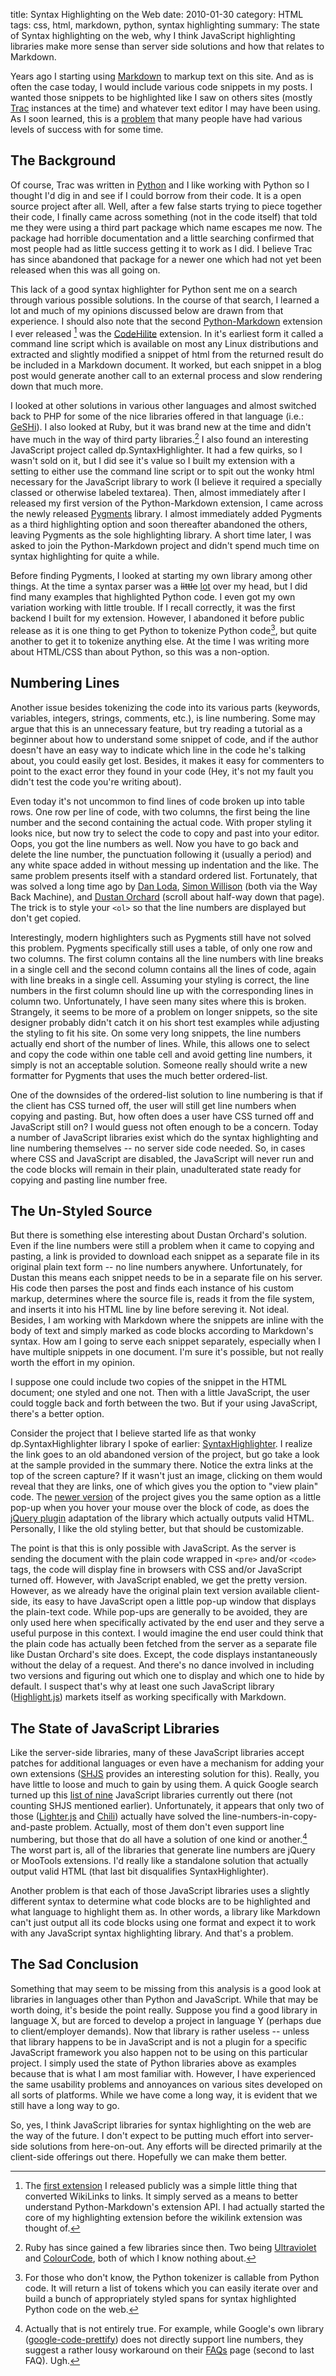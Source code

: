 title: Syntax Highlighting on the Web
date: 2010-01-30
category: HTML
tags: css, html, markdown, python, syntax highlighting
summary: The state of Syntax highlighting on the web, why I think JavaScript highlighting libraries make more sense than server side solutions and how that relates to Markdown.

Years ago I starting using [Markdown][] to markup text on this site. And
as is often the case today, I would include various code snippets in my posts. I
wanted those snippets to be highlighted like I saw on others sites (mostly
[Trac][] instances at the time) and whatever text editor I may have been using.
As I soon learned, this is a [problem][] that many people have had various
levels of success with for some time.

## The Background

Of course, Trac was written in [Python][] and I like working with Python so I
thought I'd dig in and see if I could borrow from their code. It is a open
source project after all. Well, after a few false starts trying to piece
together their code, I finally came across something (not in the code itself)
that told me they were using a third part package which name escapes me now. The
package had horrible documentation and a little searching confirmed that most
people had as little success getting it to work as I did. I believe Trac has
since abandoned that package for a newer one which had not yet been released
when this was all going on.

This lack of a good syntax highlighter for Python sent me on a search through
various possible solutions. In the course of that search, I learned a lot and
much of my opinions discussed below are drawn from that experience. I should
also note that the second [Python-Markdown][] extension I ever released [^1]
was the [CodeHilite][] extension. In it's earliest form it called a command
line script which is available on most any Linux distributions and extracted and
slightly modified a snippet of html from the returned result do be included in a
Markdown document. It worked, but each snippet in a blog post would generate
another call to an external process and slow rendering down that much more.

I looked at other solutions in various other languages and almost switched back
to PHP for some of the nice libraries offered in that language (i.e.:
[GeSHi][]). I also looked at Ruby, but it was brand new at the time and didn't
have much in the way of third party libraries.[^2] I also found an interesting
JavaScript project called dp.SyntaxHighlighter. It had a few quirks, so I
wasn't sold on it, but I did see it's value so I built my extension with a
setting to either use the command line script or to spit out the wonky html
necessary for the JavaScript library to work (I believe it required a specially
classed or otherwise labeled textarea). Then, almost immediately after I
released my first version of the Python-Markdown extension, I came across the
newly released [Pygments][] library. I almost immediately added Pygments as a
third highlighting option and soon thereafter abandoned the others, leaving
Pygments as the sole highlighting library. A short time later, I was asked to
join the Python-Markdown project and didn't spend much time on syntax
highlighting for quite a while.

Before finding Pygments, I looked at starting my own library among other
things. At the time a syntax parser was a <del>little</del> <ins>lot</ins> over
my head, but I did find many examples that highlighted Python code. I even got
my own variation working with little trouble. If I recall correctly, it was the
first backend I built for my extension. However, I abandoned it before public 
release as it is one thing to get Python to tokenize Python code[^3], but quite
another to get it to tokenize anything else. At the time I was writing more
about HTML/CSS than about Python, so this was a non-option.

## Numbering Lines

Another issue besides tokenizing the code into its various parts (keywords,
variables, integers, strings, comments, etc.), is line numbering. Some may argue
that this is an unnecessary feature, but try reading a tutorial as a beginner
about how to understand some snippet of code, and if the author doesn't have an
easy way to indicate which line in the code he's talking about, you could easily
get lost. Besides, it makes it easy for commenters to point to the exact error
they found in your code (Hey, it's not my fault you didn't test the code you're
writing about).

Even today it's not uncommon to find lines of code broken up into table rows.
One row per line of code, with two columns, the first being the line number and
the second containing the actual code. With proper styling it looks nice, but
now try to select the code to copy and past into your editor. Oops, you got the
line numbers as well. Now you have to go back and delete the line number, the
punctuation following it (usually a period) and any white space added in without
messing up indentation and the like. The same problem presents itself with a
standard ordered list. Fortunately, that was solved a long time ago by 
[Dan Loda][], [Simon Willison][] (both via the Way Back Machine), and
[Dustan Orchard][] (scroll about half-way down that page). The trick is to style
your `<ol>` so that the line numbers are displayed but don't get copied.

Interestingly, modern highlighters such as Pygments still have not solved this
problem. Pygments specifically still uses a table, of only one row and two
columns. The first column contains all the line numbers with line breaks in a
single cell and the second column contains all the lines of code, again with
line breaks in a single cell. Assuming your styling is correct, the line
numbers in the first column should line up with the corresponding lines in
column two. Unfortunately, I have seen many sites where this is broken.
Strangely, it seems to be more of a problem on longer snippets, so the site
designer probably didn't catch it on his short test examples while adjusting
the styling to fit his site. On some very long snippets, the line numbers
actually end short of the number of lines. While, this allows one to select and
copy the code within one table cell and avoid getting line numbers, it simply is
not an acceptable solution. Someone really should write a new formatter for
Pygments that uses the much better ordered-list.

One of the downsides of the ordered-list solution to line numbering is that if
the client has CSS turned off, the user will still get line numbers when
copying and pasting. But, how often does a user have CSS turned off and
JavaScript still on? I would guess not often enough to be a concern. Today a
number of JavaScript libraries exist which do the syntax highlighting and line
numbering themselves -- no server side code needed. So, in cases where CSS and 
JavaScript are disabled, the JavaScript will never run and the code blocks will
remain in their plain, unadulterated state ready for copying and pasting line
number free.

## The Un-Styled Source

But there is something else interesting about Dustan Orchard's solution. Even
if the line numbers were still a problem when it came to copying and pasting, a
link is provided to download each snippet as a separate file in its original
plain text form -- no line numbers anywhere. Unfortunately, for Dustan this
means each snippet needs to be in a separate file on his server. His code then
parses the post and finds each instance of his custom markup, determines where
the source file is, reads it from the file system, and inserts it into his HTML
line by line before sereving it. Not ideal. Besides, I am working with Markdown
where the snippets are inline with the body of text and simply marked as code
blocks according to Markdown's syntax. How am I going to serve each snippet
separately, especially when I have multiple snippets in one document. I'm sure
it's possible, but not really worth the effort in my opinion.

I suppose one could include two copies of the snippet in the HTML document; one
styled and one not. Then with a little JavaScript, the user could toggle back
and forth between the two. But if your using JavaScript, there's a better
option. 

Consider the project that I believe started life as that wonky
dp.SyntaxHighlighter library I spoke of earlier: [SyntaxHighlighter][]. I
realize the link goes to an old abandoned version of the project, but go take a
look at the sample provided in the summary there. Notice the extra links at the
top of the screen capture? If it wasn't just an image, clicking on them would
reveal that they are links, one of which gives you the option to "view plain"
code. The [newer version][] of the project gives you the same option as a little
pop-up when you hover your mouse over the block of code, as does the
[jQuery plugin][] adaptation of the library which actually outputs valid HTML.
Personally, I like the old styling better, but that should be customizable.

The point is that this is only possible with JavaScript. As the server is
sending the document with the plain code wrapped in `<pre>` and/or `<code>`
tags, the code will display fine in browsers with CSS and/or JavaScript turned
off. However, with JavaScript enabled, we get the pretty version. However, as
we already have the original plain text version available client-side, its easy
to have JavaScript open a little pop-up window that displays the plain-text
code. While pop-ups are generally to be avoided, they are only used here when
specifically activated by the end user and they serve a useful purpose in this
context. I would imagine the end user could think that the plain code has
actually been fetched from the server as a separate file like Dustan Orchard's 
site does. Except, the code displays instantaneously without the delay of a
request. And there's no dance involved in including two versions and figuring
out which one to display and which one to hide by default. I suspect that's why
at least one such JavaScript library ([Highlight.js][]) markets itself as
working specifically with Markdown.

## The State of JavaScript Libraries

Like the server-side libraries, many of these JavaScript libraries accept
patches for additional languages or even have a mechanism for adding your own
extensions ([SHJS][] provides an interesting solution for this). Really, you
have little to loose and much to gain by using them. A quick Google search
turned up this [list of nine][] JavaScript libraries currently out there (not
counting SHJS mentioned earlier). Unfortunately, it appears that only two of
those ([Lighter.js][] and [Chili][]) actually have solved the
line-numbers-in-copy-and-paste problem. Actually, most of them don't even
support line numbering, but those that do all have a solution of one kind or
another.[^4] The worst part is, all of the libraries that generate line numbers
are jQuery or MooTools extensions. I'd really like a standalone solution that
actually output valid HTML (that last bit disqualifies SyntaxHighlighter).

Another problem is that each of those JavaScript libraries uses a slightly
different syntax to determine what code blocks are to be highlighted and what
language to highlight them as. In other words, a library like Markdown can't
just output all its code blocks using one format and expect it to work with any
JavaScript syntax highlighting library. And that's a problem.

## The Sad Conclusion

Something that may seem to be missing from this analysis is a good look at
libraries in languages other than Python and JavaScript. While that may be worth
doing, it's beside the point really. Suppose you find a good library in language
X, but are forced to develop a project in language Y (perhaps due to
client/employer demands). Now that library is rather useless -- unless that
library happens to be in JavaScript and is not a plugin for a specific
JavaScript framework you also happen not to be using on this particular project.
I simply used the state of Python libraries above as examples
because that is what I am most familiar with. However, I have experienced the
same usability problems and annoyances on various sites developed on all sorts
of platforms. While we have come a long way, it is evident that we still have a
long way to go.

So, yes, I think JavaScript libraries for syntax highlighting on the web are
the way of the future. I don't expect to be putting much effort into
server-side solutions from here-on-out. Any efforts will be directed primarily
at the client-side offerings out there. Hopefully we can make them better.

[Markdown]: http://daringfireball.net/projects/markdown/
[Trac]: http://trac.edgewall.org/
[problem]: http://web.archive.org/web/20030407072903/http://www.paranoidfish.org/notes/2003/03/17/1845
[Python]: http://python.org
[Python-Markdown]: http://www.freewisdom.org/projects/python-markdown/
[CodeHilite]: http://www.freewisdom.org/projects/python-markdown/CodeHilite
[GeSHi]: http://qbnz.com/highlighter/index.php
[Pygments]: http://pygments.org/
[Dan Loda]: http://web.archive.org/web/20021006003116/webweaver.org/dan/css/corners/with_borders.html
[Simon Willison]: http://web.archive.org/web/20021021220639/http://development.incutio.com/simon/numbered-code-experiment.html
[Dustan Orchard]: http://www.1976design.com/blog/archive/2004/07/29/redesign-tag-transform/
[SyntaxHighlighter]: http://code.google.com/p/syntaxhighlighter/
[newer version]: http://alexgorbatchev.com/wiki/SyntaxHighlighter
[jQuery plugin]: http://startbigthinksmall.wordpress.com/2008/10/30/beautyofcode-jquery-plugin-for-syntax-highlighting/
[Highlight.js]: http://softwaremaniacs.org/soft/highlight/en/
[SHJS]: http://shjs.sourceforge.net/
[list of nine]: http://www.webdesignbooth.com/9-useful-javascript-syntax-highlighting-scripts/
[Lighter.js]: http://pradador.com/code/lighterjs/
[Chili]: http://code.google.com/p/jquery-chili-js/
[Ultraviolet]: http://ultraviolet.rubyforge.org/
[ColourCode]: http://22bits.exofire.net/browse/code/colourcode
[first extension]: http://www.freewisdom.org/projects/python-markdown/WikiLinks
[google-code-prettify]: http://code.google.com/p/google-code-prettify/
[FAQs]: http://google-code-prettify.googlecode.com/svn/trunk/README.html

[^1]: The [first extension][] I released publicly was a simple little thing
    that converted WikiLinks to links. It simply served as a means to better
    understand Python-Markdown's extension API. I had actually started the core
    of my highlighting extension before the wikilink extension was thought of.

[^2]: Ruby has since gained a few libraries since then. Two being
    [Ultraviolet][] and [ColourCode][], both of which I know nothing about.

[^3]: For those who don't know, the Python tokenizer is callable from Python
    code. It will return a list of tokens which you can easily iterate over and
    build a bunch of appropriately styled spans for syntax highlighted Python
    code on the web.

[^4]: Actually that is not entirely true. For example, while Google's own
    library ([google-code-prettify][]) does not directly support line numbers,
    they suggest a rather lousy workaround on their [FAQs][] page (second to
    last FAQ). Ugh.

